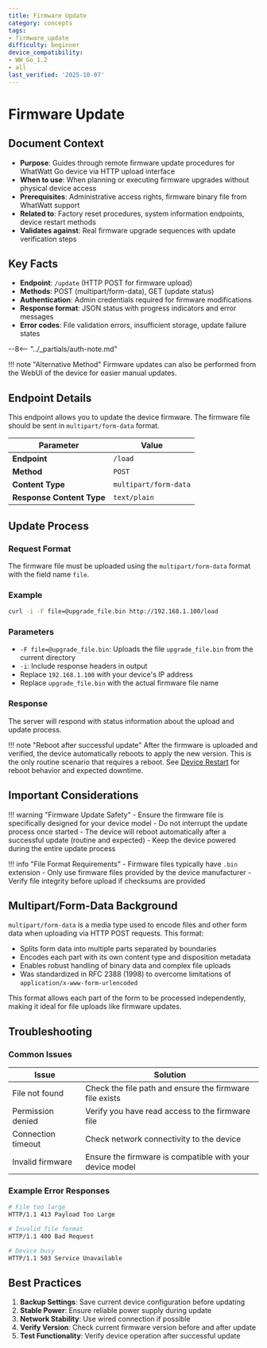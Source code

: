 ```yaml
---
title: Firmware Update
category: concepts
tags:
- firmware_update
difficulty: beginner
device_compatibility:
- WW_Go_1.2
- all
last_verified: '2025-10-07'
---
```


# Firmware Update

## Document Context

- **Purpose**: Guides through remote firmware update procedures for WhatWatt Go device via HTTP upload interface
- **When to use**: When planning or executing firmware upgrades without physical device access
- **Prerequisites**: Administrative access rights, firmware binary file from WhatWatt support
- **Related to**: Factory reset procedures, system information endpoints, device restart methods
- **Validates against**: Real firmware upgrade sequences with update verification steps

## Key Facts

- **Endpoint**: `/update` (HTTP POST for firmware upload)
- **Methods**: POST (multipart/form-data), GET (update status)
- **Authentication**: Admin credentials required for firmware modifications
- **Response format**: JSON status with progress indicators and error messages
- **Error codes**: File validation errors, insufficient storage, update failure states

--8<-- "../_partials/auth-note.md"

!!! note "Alternative Method"
    Firmware updates can also be performed from the WebUI of the device for easier manual updates.

## Endpoint Details

This endpoint allows you to update the device firmware. The firmware file should be sent in `multipart/form-data` format.

| Parameter | Value |
|-----------|-------|
| **Endpoint** | `/load` |
| **Method** | `POST` |
| **Content Type** | `multipart/form-data` |
| **Response Content Type** | `text/plain` |

## Update Process

### Request Format

The firmware file must be uploaded using the `multipart/form-data` format with the field name `file`.

### Example

```bash
curl -i -F file=@upgrade_file.bin http://192.168.1.100/load
```

### Parameters

- `-F file=@upgrade_file.bin`: Uploads the file `upgrade_file.bin` from the current directory
- `-i`: Include response headers in output
- Replace `192.168.1.100` with your device's IP address
- Replace `upgrade_file.bin` with the actual firmware file name

### Response

The server will respond with status information about the upload and update process.

!!! note "Reboot after successful update"
    After the firmware is uploaded and verified, the device automatically reboots to apply the new version. This is the only routine scenario that requires a reboot. See [Device Restart](restart.md) for reboot behavior and expected downtime.

## Important Considerations

!!! warning "Firmware Update Safety"
    - Ensure the firmware file is specifically designed for your device model
    - Do not interrupt the update process once started
    - The device will reboot automatically after a successful update (routine and expected)
    - Keep the device powered during the entire update process

!!! info "File Format Requirements"
    - Firmware files typically have `.bin` extension
    - Only use firmware files provided by the device manufacturer
    - Verify file integrity before upload if checksums are provided

## Multipart/Form-Data Background

`multipart/form-data` is a media type used to encode files and other form data when uploading via HTTP POST requests. This format:

- Splits form data into multiple parts separated by boundaries
- Encodes each part with its own content type and disposition metadata
- Enables robust handling of binary data and complex file uploads
- Was standardized in RFC 2388 (1998) to overcome limitations of `application/x-www-form-urlencoded`

This format allows each part of the form to be processed independently, making it ideal for file uploads like firmware updates.

## Troubleshooting

### Common Issues

| Issue | Solution |
|-------|----------|
| File not found | Check the file path and ensure the firmware file exists |
| Permission denied | Verify you have read access to the firmware file |
| Connection timeout | Check network connectivity to the device |
| Invalid firmware | Ensure the firmware is compatible with your device model |

### Example Error Responses

```bash
# File too large
HTTP/1.1 413 Payload Too Large

# Invalid file format
HTTP/1.1 400 Bad Request

# Device busy
HTTP/1.1 503 Service Unavailable
```

## Best Practices

1. **Backup Settings**: Save current device configuration before updating
2. **Stable Power**: Ensure reliable power supply during update
3. **Network Stability**: Use wired connection if possible
4. **Verify Version**: Check current firmware version before and after update
5. **Test Functionality**: Verify device operation after successful update
